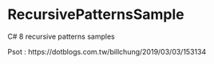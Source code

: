 # RecursivePatternsSample
C# 8 recursive patterns samples
<P>
Psot : https://dotblogs.com.tw/billchung/2019/03/03/153134
